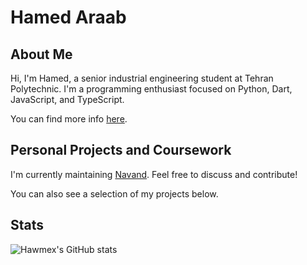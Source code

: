 # Hamed Araab

## About Me

Hi, I'm Hamed, a senior industrial engineering student at Tehran Polytechnic.
I'm a programming enthusiast focused on Python, Dart, JavaScript, and TypeScript.

You can find more info [here](https://hamedaraab.ir).

## Personal Projects and Coursework

I'm currently maintaining [Navand](https://github.com/Hawmex/navand).
Feel free to discuss and contribute!

You can also see a selection of my projects below.

## Stats

![Hawmex's GitHub stats](https://github-readme-stats.vercel.app/api?username=Hawmex&show_icons=true&theme=tokyonight)
